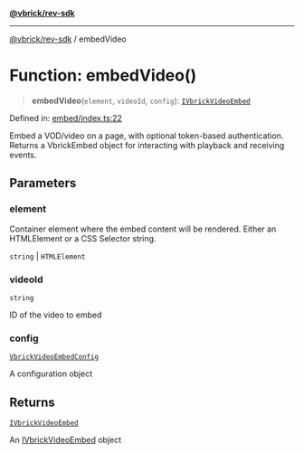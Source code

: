 [**@vbrick/rev-sdk**](../README.md)

***

[@vbrick/rev-sdk](../README.md) / embedVideo

# Function: embedVideo()

> **embedVideo**(`element`, `videoId`, `config`): [`IVbrickVideoEmbed`](../VOD/IVbrickVideoEmbed.md)

Defined in: [embed/index.ts:22](https://github.com/lukeselden/rev-sdk-js/blob/main/src/embed/index.ts#L22)

Embed a VOD/video on a page, with optional token-based authentication. Returns a VbrickEmbed object for interacting with playback and receiving events.

## Parameters

### element

Container element where the embed content will be rendered. Either an HTMLElement or a CSS Selector string.

`string` | `HTMLElement`

### videoId

`string`

ID of the video to embed

### config

[`VbrickVideoEmbedConfig`](../VOD/VbrickVideoEmbedConfig.md)

A configuration object

## Returns

[`IVbrickVideoEmbed`](../VOD/IVbrickVideoEmbed.md)

An [IVbrickVideoEmbed](../VOD/IVbrickVideoEmbed.md) object
